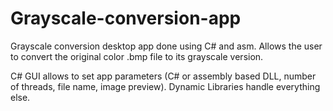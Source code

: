# Grayscale-conversion-app
Grayscale conversion desktop app done using C# and asm.
Allows the user to convert the original color .bmp file to its grayscale version.

C# GUI allows to set app parameters (C# or assembly based DLL, number of threads, file name, image preview). Dynamic Libraries handle everything else.
